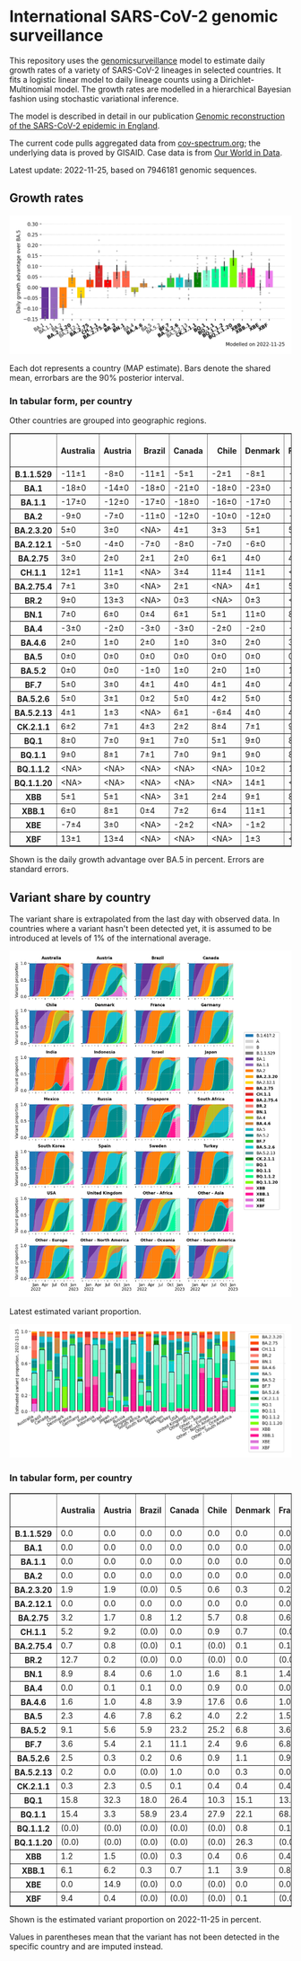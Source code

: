 # International SARS-CoV-2 genomic surveillance

This repository uses the [genomicsurveillance](https://github.com/gerstung-lab/genomicsurveillance) model to estimate daily growth rates of a variety of SARS-CoV-2 lineages in selected countries. It fits a logistic linear model to daily lineage counts using a Dirichlet-Multinomial model. The growth rates are modelled in a hierarchical Bayesian fashion using stochastic variational inference. 

The model is described in detail in our publication [Genomic reconstruction of the SARS-CoV-2 epidemic in England](https://www.nature.com/articles/s41586-021-04069-y).

The current code pulls aggregated data from [cov-spectrum.org](cov-spectrum.org); the underlying data is proved by GISAID. Case data is from [Our World in Data](https://ourworldindata.org/explorers/coronavirus-data-explorer).

Latest update: 2022-11-25, based on 7946181 genomic sequences.

## Growth rates
![Growth rates](plots/growth-rate-latest.png)

Each dot represents a country (MAP estimate). Bars denote the shared mean, errorbars are the 90% posterior interval.

### In tabular form, per country

Other countries are grouped into geographic regions.

<small><table border="1" class="dataframe">
  <thead>
    <tr style="text-align: right;">
      <th></th>
      <th>Australia</th>
      <th>Austria</th>
      <th>Brazil</th>
      <th>Canada</th>
      <th>Chile</th>
      <th>Denmark</th>
      <th>France</th>
      <th>Germany</th>
      <th>India</th>
      <th>Indonesia</th>
      <th>Israel</th>
      <th>Japan</th>
      <th>Mexico</th>
      <th>Other - Africa</th>
      <th>Other - Asia</th>
      <th>Other - Europe</th>
      <th>Other - North America</th>
      <th>Other - Oceania</th>
      <th>Other - South America</th>
      <th>Russia</th>
      <th>Singapore</th>
      <th>South Africa</th>
      <th>South Korea</th>
      <th>Spain</th>
      <th>Sweden</th>
      <th>Turkey</th>
      <th>USA</th>
      <th>United Kingdom</th>
    </tr>
  </thead>
  <tbody>
    <tr>
      <th>B.1.1.529</th>
      <td>-11±1</td>
      <td>-8±0</td>
      <td>-11±1</td>
      <td>-5±1</td>
      <td>-2±1</td>
      <td>-8±1</td>
      <td>-9±0</td>
      <td>-5±0</td>
      <td>-4±0</td>
      <td>-6±1</td>
      <td>-5±1</td>
      <td>-3±1</td>
      <td>-3±1</td>
      <td>-7±0</td>
      <td>-4±0</td>
      <td>-15±0</td>
      <td>-18±1</td>
      <td>-8±1</td>
      <td>-12±1</td>
      <td>-13±1</td>
      <td>-4±1</td>
      <td>-9±0</td>
      <td>1±1</td>
      <td>-3±1</td>
      <td>-8±0</td>
      <td>-15±1</td>
      <td>-3±0</td>
      <td>-13±0</td>
    </tr>
    <tr>
      <th>BA.1</th>
      <td>-18±0</td>
      <td>-14±0</td>
      <td>-18±0</td>
      <td>-21±0</td>
      <td>-18±0</td>
      <td>-23±0</td>
      <td>-19±0</td>
      <td>-19±0</td>
      <td>-12±0</td>
      <td>-15±0</td>
      <td>-22±0</td>
      <td>-21±0</td>
      <td>-18±0</td>
      <td>-14±0</td>
      <td>-11±0</td>
      <td>-19±0</td>
      <td>-20±0</td>
      <td>-17±0</td>
      <td>-18±0</td>
      <td>-17±0</td>
      <td>-14±0</td>
      <td>-15±0</td>
      <td>-20±0</td>
      <td>-19±0</td>
      <td>-20±0</td>
      <td>-22±0</td>
      <td>-21±0</td>
      <td>-23±0</td>
    </tr>
    <tr>
      <th>BA.1.1</th>
      <td>-17±0</td>
      <td>-12±0</td>
      <td>-17±0</td>
      <td>-18±0</td>
      <td>-16±0</td>
      <td>-17±0</td>
      <td>-17±0</td>
      <td>-17±0</td>
      <td>-11±0</td>
      <td>-16±0</td>
      <td>-19±0</td>
      <td>-17±0</td>
      <td>-16±0</td>
      <td>-13±0</td>
      <td>-10±0</td>
      <td>-16±0</td>
      <td>-19±0</td>
      <td>-13±0</td>
      <td>-17±0</td>
      <td>-17±0</td>
      <td>-8±0</td>
      <td>-13±0</td>
      <td>-16±0</td>
      <td>-16±0</td>
      <td>-16±0</td>
      <td>-17±0</td>
      <td>-19±0</td>
      <td>-19±0</td>
    </tr>
    <tr>
      <th>BA.2</th>
      <td>-9±0</td>
      <td>-7±0</td>
      <td>-11±0</td>
      <td>-12±0</td>
      <td>-10±0</td>
      <td>-12±0</td>
      <td>-9±0</td>
      <td>-10±0</td>
      <td>-4±0</td>
      <td>-8±0</td>
      <td>-11±0</td>
      <td>-10±0</td>
      <td>-10±0</td>
      <td>-7±0</td>
      <td>-5±0</td>
      <td>-10±0</td>
      <td>-12±0</td>
      <td>-8±0</td>
      <td>-10±0</td>
      <td>-12±0</td>
      <td>-4±0</td>
      <td>-8±0</td>
      <td>-9±0</td>
      <td>-9±0</td>
      <td>-11±0</td>
      <td>-10±0</td>
      <td>-11±0</td>
      <td>-12±0</td>
    </tr>
    <tr>
      <th>BA.2.3.20</th>
      <td>5±0</td>
      <td>3±0</td>
      <td>&lt;NA&gt;</td>
      <td>4±1</td>
      <td>3±3</td>
      <td>5±1</td>
      <td>5±1</td>
      <td>6±1</td>
      <td>2±5</td>
      <td>8±2</td>
      <td>6±0</td>
      <td>5±0</td>
      <td>&lt;NA&gt;</td>
      <td>6±4</td>
      <td>4±0</td>
      <td>7±1</td>
      <td>-1±4</td>
      <td>7±1</td>
      <td>-3±6</td>
      <td>-1±6</td>
      <td>3±1</td>
      <td>-6±6</td>
      <td>5±0</td>
      <td>5±2</td>
      <td>2±2</td>
      <td>-13±6</td>
      <td>5±0</td>
      <td>5±1</td>
    </tr>
    <tr>
      <th>BA.2.12.1</th>
      <td>-5±0</td>
      <td>-4±0</td>
      <td>-7±0</td>
      <td>-8±0</td>
      <td>-7±0</td>
      <td>-6±0</td>
      <td>-4±0</td>
      <td>-4±0</td>
      <td>-5±0</td>
      <td>-4±0</td>
      <td>-6±0</td>
      <td>-7±0</td>
      <td>-6±0</td>
      <td>-4±0</td>
      <td>-3±0</td>
      <td>-4±0</td>
      <td>-7±0</td>
      <td>-6±0</td>
      <td>-7±0</td>
      <td>-8±1</td>
      <td>-2±0</td>
      <td>-2±1</td>
      <td>-5±0</td>
      <td>-3±0</td>
      <td>-6±0</td>
      <td>-5±0</td>
      <td>-7±0</td>
      <td>-5±0</td>
    </tr>
    <tr>
      <th>BA.2.75</th>
      <td>3±0</td>
      <td>2±0</td>
      <td>2±1</td>
      <td>2±0</td>
      <td>6±1</td>
      <td>4±0</td>
      <td>4±0</td>
      <td>4±0</td>
      <td>5±0</td>
      <td>7±0</td>
      <td>4±0</td>
      <td>2±0</td>
      <td>5±2</td>
      <td>2±1</td>
      <td>4±0</td>
      <td>4±0</td>
      <td>-1±2</td>
      <td>3±0</td>
      <td>4±1</td>
      <td>2±0</td>
      <td>3±0</td>
      <td>0±1</td>
      <td>3±0</td>
      <td>6±0</td>
      <td>4±0</td>
      <td>4±0</td>
      <td>3±0</td>
      <td>4±0</td>
    </tr>
    <tr>
      <th>CH.1.1</th>
      <td>12±1</td>
      <td>11±1</td>
      <td>&lt;NA&gt;</td>
      <td>3±4</td>
      <td>11±4</td>
      <td>11±1</td>
      <td>&lt;NA&gt;</td>
      <td>12±3</td>
      <td>17±2</td>
      <td>11±3</td>
      <td>8±2</td>
      <td>7±2</td>
      <td>&lt;NA&gt;</td>
      <td>&lt;NA&gt;</td>
      <td>17±3</td>
      <td>12±2</td>
      <td>&lt;NA&gt;</td>
      <td>&lt;NA&gt;</td>
      <td>&lt;NA&gt;</td>
      <td>&lt;NA&gt;</td>
      <td>22±3</td>
      <td>7±3</td>
      <td>7±2</td>
      <td>&lt;NA&gt;</td>
      <td>8±3</td>
      <td>3±3</td>
      <td>8±1</td>
      <td>13±1</td>
    </tr>
    <tr>
      <th>BA.2.75.4</th>
      <td>7±1</td>
      <td>3±0</td>
      <td>&lt;NA&gt;</td>
      <td>2±1</td>
      <td>&lt;NA&gt;</td>
      <td>4±1</td>
      <td>5±1</td>
      <td>5±1</td>
      <td>6±0</td>
      <td>2±5</td>
      <td>1±1</td>
      <td>-5±3</td>
      <td>-2±4</td>
      <td>&lt;NA&gt;</td>
      <td>4±2</td>
      <td>4±0</td>
      <td>&lt;NA&gt;</td>
      <td>&lt;NA&gt;</td>
      <td>&lt;NA&gt;</td>
      <td>&lt;NA&gt;</td>
      <td>0±1</td>
      <td>-4±3</td>
      <td>5±1</td>
      <td>2±4</td>
      <td>&lt;NA&gt;</td>
      <td>&lt;NA&gt;</td>
      <td>5±0</td>
      <td>4±1</td>
    </tr>
    <tr>
      <th>BR.2</th>
      <td>9±0</td>
      <td>13±3</td>
      <td>&lt;NA&gt;</td>
      <td>0±3</td>
      <td>&lt;NA&gt;</td>
      <td>0±3</td>
      <td>&lt;NA&gt;</td>
      <td>&lt;NA&gt;</td>
      <td>&lt;NA&gt;</td>
      <td>&lt;NA&gt;</td>
      <td>&lt;NA&gt;</td>
      <td>5±3</td>
      <td>&lt;NA&gt;</td>
      <td>&lt;NA&gt;</td>
      <td>&lt;NA&gt;</td>
      <td>8±3</td>
      <td>&lt;NA&gt;</td>
      <td>&lt;NA&gt;</td>
      <td>&lt;NA&gt;</td>
      <td>&lt;NA&gt;</td>
      <td>17±3</td>
      <td>&lt;NA&gt;</td>
      <td>8±3</td>
      <td>&lt;NA&gt;</td>
      <td>&lt;NA&gt;</td>
      <td>&lt;NA&gt;</td>
      <td>3±3</td>
      <td>&lt;NA&gt;</td>
    </tr>
    <tr>
      <th>BN.1</th>
      <td>7±0</td>
      <td>6±0</td>
      <td>0±4</td>
      <td>6±1</td>
      <td>5±1</td>
      <td>11±0</td>
      <td>8±1</td>
      <td>8±0</td>
      <td>12±0</td>
      <td>12±1</td>
      <td>7±0</td>
      <td>8±0</td>
      <td>-3±6</td>
      <td>7±7</td>
      <td>10±0</td>
      <td>9±0</td>
      <td>-2±4</td>
      <td>5±2</td>
      <td>6±4</td>
      <td>9±2</td>
      <td>7±0</td>
      <td>-1±6</td>
      <td>8±0</td>
      <td>10±2</td>
      <td>8±1</td>
      <td>10±3</td>
      <td>9±0</td>
      <td>8±0</td>
    </tr>
    <tr>
      <th>BA.4</th>
      <td>-3±0</td>
      <td>-2±0</td>
      <td>-3±0</td>
      <td>-3±0</td>
      <td>-2±0</td>
      <td>-2±0</td>
      <td>-1±0</td>
      <td>-2±0</td>
      <td>-3±0</td>
      <td>-2±0</td>
      <td>-2±0</td>
      <td>-3±0</td>
      <td>-2±0</td>
      <td>-2±0</td>
      <td>-2±0</td>
      <td>-2±0</td>
      <td>-2±0</td>
      <td>-3±0</td>
      <td>-3±0</td>
      <td>-4±1</td>
      <td>-2±0</td>
      <td>-2±0</td>
      <td>-3±0</td>
      <td>-1±0</td>
      <td>-2±0</td>
      <td>-2±0</td>
      <td>-2±0</td>
      <td>-2±0</td>
    </tr>
    <tr>
      <th>BA.4.6</th>
      <td>2±0</td>
      <td>1±0</td>
      <td>2±0</td>
      <td>1±0</td>
      <td>3±0</td>
      <td>2±0</td>
      <td>3±0</td>
      <td>2±0</td>
      <td>4±1</td>
      <td>4±0</td>
      <td>3±0</td>
      <td>1±0</td>
      <td>3±0</td>
      <td>2±0</td>
      <td>3±0</td>
      <td>2±0</td>
      <td>1±0</td>
      <td>2±0</td>
      <td>2±0</td>
      <td>1±1</td>
      <td>2±1</td>
      <td>0±0</td>
      <td>1±0</td>
      <td>3±0</td>
      <td>3±0</td>
      <td>2±1</td>
      <td>2±0</td>
      <td>2±0</td>
    </tr>
    <tr>
      <th>BA.5</th>
      <td>0±0</td>
      <td>0±0</td>
      <td>0±0</td>
      <td>0±0</td>
      <td>0±0</td>
      <td>0±0</td>
      <td>0±0</td>
      <td>0±0</td>
      <td>0±0</td>
      <td>0±0</td>
      <td>0±0</td>
      <td>0±0</td>
      <td>0±0</td>
      <td>0±0</td>
      <td>0±0</td>
      <td>0±0</td>
      <td>0±0</td>
      <td>0±0</td>
      <td>0±0</td>
      <td>0±0</td>
      <td>0±0</td>
      <td>0±0</td>
      <td>0±0</td>
      <td>0±0</td>
      <td>0±0</td>
      <td>0±0</td>
      <td>0±0</td>
      <td>0±0</td>
    </tr>
    <tr>
      <th>BA.5.2</th>
      <td>0±0</td>
      <td>0±0</td>
      <td>-1±0</td>
      <td>1±0</td>
      <td>2±0</td>
      <td>1±0</td>
      <td>1±0</td>
      <td>2±0</td>
      <td>1±0</td>
      <td>1±0</td>
      <td>0±0</td>
      <td>1±0</td>
      <td>1±0</td>
      <td>0±0</td>
      <td>0±0</td>
      <td>1±0</td>
      <td>0±0</td>
      <td>0±0</td>
      <td>1±0</td>
      <td>1±0</td>
      <td>1±0</td>
      <td>-1±0</td>
      <td>2±0</td>
      <td>1±0</td>
      <td>1±0</td>
      <td>1±0</td>
      <td>1±0</td>
      <td>1±0</td>
    </tr>
    <tr>
      <th>BF.7</th>
      <td>5±0</td>
      <td>3±0</td>
      <td>4±1</td>
      <td>4±0</td>
      <td>4±1</td>
      <td>4±0</td>
      <td>4±0</td>
      <td>5±0</td>
      <td>3±3</td>
      <td>5±1</td>
      <td>4±0</td>
      <td>5±0</td>
      <td>5±1</td>
      <td>3±1</td>
      <td>6±1</td>
      <td>3±0</td>
      <td>5±1</td>
      <td>4±1</td>
      <td>5±0</td>
      <td>3±0</td>
      <td>13±3</td>
      <td>2±1</td>
      <td>6±0</td>
      <td>5±0</td>
      <td>5±0</td>
      <td>3±1</td>
      <td>5±0</td>
      <td>4±0</td>
    </tr>
    <tr>
      <th>BA.5.2.6</th>
      <td>5±0</td>
      <td>3±1</td>
      <td>0±2</td>
      <td>5±0</td>
      <td>4±2</td>
      <td>5±0</td>
      <td>5±0</td>
      <td>5±0</td>
      <td>5±1</td>
      <td>6±0</td>
      <td>4±0</td>
      <td>5±0</td>
      <td>-5±6</td>
      <td>3±1</td>
      <td>5±0</td>
      <td>5±0</td>
      <td>2±2</td>
      <td>5±2</td>
      <td>-1±3</td>
      <td>5±1</td>
      <td>6±0</td>
      <td>1±0</td>
      <td>5±1</td>
      <td>5±1</td>
      <td>5±1</td>
      <td>5±0</td>
      <td>4±0</td>
      <td>5±0</td>
    </tr>
    <tr>
      <th>BA.5.2.13</th>
      <td>4±1</td>
      <td>1±3</td>
      <td>&lt;NA&gt;</td>
      <td>6±1</td>
      <td>-6±4</td>
      <td>4±0</td>
      <td>4±1</td>
      <td>6±1</td>
      <td>-4±4</td>
      <td>4±1</td>
      <td>6±2</td>
      <td>-4±2</td>
      <td>-5±6</td>
      <td>&lt;NA&gt;</td>
      <td>4±2</td>
      <td>5±0</td>
      <td>&lt;NA&gt;</td>
      <td>&lt;NA&gt;</td>
      <td>&lt;NA&gt;</td>
      <td>-1±5</td>
      <td>3±4</td>
      <td>-5±5</td>
      <td>1±3</td>
      <td>5±2</td>
      <td>2±1</td>
      <td>-1±3</td>
      <td>5±0</td>
      <td>4±0</td>
    </tr>
    <tr>
      <th>CK.2.1.1</th>
      <td>6±2</td>
      <td>7±1</td>
      <td>4±3</td>
      <td>2±2</td>
      <td>8±4</td>
      <td>7±1</td>
      <td>9±2</td>
      <td>7±1</td>
      <td>&lt;NA&gt;</td>
      <td>&lt;NA&gt;</td>
      <td>6±2</td>
      <td>6±3</td>
      <td>5±2</td>
      <td>&lt;NA&gt;</td>
      <td>14±3</td>
      <td>8±1</td>
      <td>&lt;NA&gt;</td>
      <td>&lt;NA&gt;</td>
      <td>&lt;NA&gt;</td>
      <td>&lt;NA&gt;</td>
      <td>15±3</td>
      <td>5±3</td>
      <td>9±3</td>
      <td>11±1</td>
      <td>5±3</td>
      <td>&lt;NA&gt;</td>
      <td>6±1</td>
      <td>9±1</td>
    </tr>
    <tr>
      <th>BQ.1</th>
      <td>8±0</td>
      <td>7±0</td>
      <td>9±1</td>
      <td>7±0</td>
      <td>5±1</td>
      <td>9±0</td>
      <td>8±0</td>
      <td>7±0</td>
      <td>8±4</td>
      <td>14±1</td>
      <td>9±0</td>
      <td>8±1</td>
      <td>9±1</td>
      <td>6±0</td>
      <td>10±1</td>
      <td>8±0</td>
      <td>9±1</td>
      <td>5±2</td>
      <td>12±1</td>
      <td>1±3</td>
      <td>14±1</td>
      <td>4±1</td>
      <td>7±1</td>
      <td>10±0</td>
      <td>10±0</td>
      <td>8±1</td>
      <td>8±0</td>
      <td>8±0</td>
    </tr>
    <tr>
      <th>BQ.1.1</th>
      <td>9±0</td>
      <td>8±1</td>
      <td>7±1</td>
      <td>7±0</td>
      <td>9±1</td>
      <td>9±0</td>
      <td>8±0</td>
      <td>9±0</td>
      <td>&lt;NA&gt;</td>
      <td>15±1</td>
      <td>9±0</td>
      <td>8±0</td>
      <td>6±2</td>
      <td>7±0</td>
      <td>9±1</td>
      <td>10±0</td>
      <td>9±1</td>
      <td>5±5</td>
      <td>10±1</td>
      <td>3±5</td>
      <td>14±1</td>
      <td>4±1</td>
      <td>7±1</td>
      <td>12±0</td>
      <td>12±0</td>
      <td>5±1</td>
      <td>10±0</td>
      <td>9±0</td>
    </tr>
    <tr>
      <th>BQ.1.1.2</th>
      <td>&lt;NA&gt;</td>
      <td>&lt;NA&gt;</td>
      <td>&lt;NA&gt;</td>
      <td>&lt;NA&gt;</td>
      <td>&lt;NA&gt;</td>
      <td>10±2</td>
      <td>11±3</td>
      <td>&lt;NA&gt;</td>
      <td>&lt;NA&gt;</td>
      <td>&lt;NA&gt;</td>
      <td>5±3</td>
      <td>&lt;NA&gt;</td>
      <td>&lt;NA&gt;</td>
      <td>&lt;NA&gt;</td>
      <td>&lt;NA&gt;</td>
      <td>6±3</td>
      <td>&lt;NA&gt;</td>
      <td>&lt;NA&gt;</td>
      <td>&lt;NA&gt;</td>
      <td>&lt;NA&gt;</td>
      <td>&lt;NA&gt;</td>
      <td>&lt;NA&gt;</td>
      <td>&lt;NA&gt;</td>
      <td>10±3</td>
      <td>14±2</td>
      <td>&lt;NA&gt;</td>
      <td>8±2</td>
      <td>12±1</td>
    </tr>
    <tr>
      <th>BQ.1.1.20</th>
      <td>&lt;NA&gt;</td>
      <td>&lt;NA&gt;</td>
      <td>&lt;NA&gt;</td>
      <td>&lt;NA&gt;</td>
      <td>&lt;NA&gt;</td>
      <td>14±1</td>
      <td>&lt;NA&gt;</td>
      <td>13±3</td>
      <td>&lt;NA&gt;</td>
      <td>&lt;NA&gt;</td>
      <td>&lt;NA&gt;</td>
      <td>&lt;NA&gt;</td>
      <td>&lt;NA&gt;</td>
      <td>&lt;NA&gt;</td>
      <td>&lt;NA&gt;</td>
      <td>&lt;NA&gt;</td>
      <td>&lt;NA&gt;</td>
      <td>&lt;NA&gt;</td>
      <td>&lt;NA&gt;</td>
      <td>&lt;NA&gt;</td>
      <td>&lt;NA&gt;</td>
      <td>&lt;NA&gt;</td>
      <td>&lt;NA&gt;</td>
      <td>&lt;NA&gt;</td>
      <td>&lt;NA&gt;</td>
      <td>&lt;NA&gt;</td>
      <td>&lt;NA&gt;</td>
      <td>&lt;NA&gt;</td>
    </tr>
    <tr>
      <th>XBB</th>
      <td>5±1</td>
      <td>5±1</td>
      <td>&lt;NA&gt;</td>
      <td>3±1</td>
      <td>2±4</td>
      <td>9±1</td>
      <td>8±1</td>
      <td>6±1</td>
      <td>15±0</td>
      <td>15±1</td>
      <td>8±1</td>
      <td>5±1</td>
      <td>&lt;NA&gt;</td>
      <td>7±4</td>
      <td>8±1</td>
      <td>8±1</td>
      <td>&lt;NA&gt;</td>
      <td>5±3</td>
      <td>10±3</td>
      <td>3±4</td>
      <td>7±0</td>
      <td>0±4</td>
      <td>8±1</td>
      <td>9±4</td>
      <td>6±2</td>
      <td>-11±8</td>
      <td>8±0</td>
      <td>8±1</td>
    </tr>
    <tr>
      <th>XBB.1</th>
      <td>6±0</td>
      <td>8±1</td>
      <td>0±4</td>
      <td>7±2</td>
      <td>6±4</td>
      <td>11±1</td>
      <td>10±2</td>
      <td>8±1</td>
      <td>16±1</td>
      <td>16±1</td>
      <td>8±1</td>
      <td>6±1</td>
      <td>&lt;NA&gt;</td>
      <td>11±4</td>
      <td>11±0</td>
      <td>11±1</td>
      <td>15±1</td>
      <td>11±2</td>
      <td>4±5</td>
      <td>9±4</td>
      <td>7±0</td>
      <td>7±3</td>
      <td>8±1</td>
      <td>7±3</td>
      <td>13±1</td>
      <td>0±6</td>
      <td>10±1</td>
      <td>11±1</td>
    </tr>
    <tr>
      <th>XBE</th>
      <td>-7±4</td>
      <td>3±0</td>
      <td>&lt;NA&gt;</td>
      <td>-2±2</td>
      <td>&lt;NA&gt;</td>
      <td>-1±2</td>
      <td>-2±2</td>
      <td>1±2</td>
      <td>-1±2</td>
      <td>-3±3</td>
      <td>-1±2</td>
      <td>&lt;NA&gt;</td>
      <td>&lt;NA&gt;</td>
      <td>&lt;NA&gt;</td>
      <td>-3±2</td>
      <td>3±1</td>
      <td>-10±7</td>
      <td>&lt;NA&gt;</td>
      <td>&lt;NA&gt;</td>
      <td>&lt;NA&gt;</td>
      <td>&lt;NA&gt;</td>
      <td>&lt;NA&gt;</td>
      <td>3±0</td>
      <td>&lt;NA&gt;</td>
      <td>6±2</td>
      <td>&lt;NA&gt;</td>
      <td>3±0</td>
      <td>2±1</td>
    </tr>
    <tr>
      <th>XBF</th>
      <td>13±1</td>
      <td>13±4</td>
      <td>&lt;NA&gt;</td>
      <td>&lt;NA&gt;</td>
      <td>&lt;NA&gt;</td>
      <td>1±3</td>
      <td>&lt;NA&gt;</td>
      <td>&lt;NA&gt;</td>
      <td>9±2</td>
      <td>&lt;NA&gt;</td>
      <td>&lt;NA&gt;</td>
      <td>&lt;NA&gt;</td>
      <td>&lt;NA&gt;</td>
      <td>&lt;NA&gt;</td>
      <td>&lt;NA&gt;</td>
      <td>&lt;NA&gt;</td>
      <td>&lt;NA&gt;</td>
      <td>&lt;NA&gt;</td>
      <td>&lt;NA&gt;</td>
      <td>&lt;NA&gt;</td>
      <td>10±2</td>
      <td>&lt;NA&gt;</td>
      <td>&lt;NA&gt;</td>
      <td>&lt;NA&gt;</td>
      <td>&lt;NA&gt;</td>
      <td>&lt;NA&gt;</td>
      <td>1±3</td>
      <td>-3±4</td>
    </tr>
  </tbody>
</table></small>

Shown is the daily growth advantage over BA.5 in percent. Errors are standard errors.

## Variant share by country

The variant share is extrapolated from the last day with observed data. In countries where a variant hasn't been detected yet, it is assumed to be introduced at levels of 1% of the international average. 

![Variant share by country](plots/variant-share-latest.png)

Latest estimated variant proportion.

![Variant share by country](plots/variant-share-bar.png)

### In tabular form, per country

<small><table border="1" class="dataframe">
  <thead>
    <tr style="text-align: right;">
      <th></th>
      <th>Australia</th>
      <th>Austria</th>
      <th>Brazil</th>
      <th>Canada</th>
      <th>Chile</th>
      <th>Denmark</th>
      <th>France</th>
      <th>Germany</th>
      <th>India</th>
      <th>Indonesia</th>
      <th>Israel</th>
      <th>Japan</th>
      <th>Mexico</th>
      <th>Russia</th>
      <th>Singapore</th>
      <th>South Africa</th>
      <th>South Korea</th>
      <th>Spain</th>
      <th>Sweden</th>
      <th>Turkey</th>
      <th>USA</th>
      <th>United Kingdom</th>
      <th>Other - Africa</th>
      <th>Other - Asia</th>
      <th>Other - Europe</th>
      <th>Other - North America</th>
      <th>Other - Oceania</th>
      <th>Other - South America</th>
    </tr>
  </thead>
  <tbody>
    <tr>
      <th>B.1.1.529</th>
      <td>0.0</td>
      <td>0.0</td>
      <td>0.0</td>
      <td>0.0</td>
      <td>0.0</td>
      <td>0.0</td>
      <td>0.0</td>
      <td>0.0</td>
      <td>0.0</td>
      <td>0.0</td>
      <td>0.0</td>
      <td>0.0</td>
      <td>0.0</td>
      <td>0.0</td>
      <td>0.0</td>
      <td>0.0</td>
      <td>0.0</td>
      <td>0.0</td>
      <td>0.0</td>
      <td>0.0</td>
      <td>0.0</td>
      <td>0.0</td>
      <td>0.0</td>
      <td>0.0</td>
      <td>0.0</td>
      <td>0.0</td>
      <td>0.0</td>
      <td>0.0</td>
    </tr>
    <tr>
      <th>BA.1</th>
      <td>0.0</td>
      <td>0.0</td>
      <td>0.0</td>
      <td>0.0</td>
      <td>0.0</td>
      <td>0.0</td>
      <td>0.0</td>
      <td>0.0</td>
      <td>0.0</td>
      <td>0.0</td>
      <td>0.0</td>
      <td>0.0</td>
      <td>0.0</td>
      <td>0.0</td>
      <td>0.0</td>
      <td>0.0</td>
      <td>0.0</td>
      <td>0.0</td>
      <td>0.0</td>
      <td>0.0</td>
      <td>0.0</td>
      <td>0.0</td>
      <td>0.0</td>
      <td>0.0</td>
      <td>0.0</td>
      <td>0.0</td>
      <td>0.0</td>
      <td>0.0</td>
    </tr>
    <tr>
      <th>BA.1.1</th>
      <td>0.0</td>
      <td>0.0</td>
      <td>0.0</td>
      <td>0.0</td>
      <td>0.0</td>
      <td>0.0</td>
      <td>0.0</td>
      <td>0.0</td>
      <td>0.0</td>
      <td>0.0</td>
      <td>0.0</td>
      <td>0.0</td>
      <td>0.0</td>
      <td>0.0</td>
      <td>0.0</td>
      <td>0.0</td>
      <td>0.0</td>
      <td>0.0</td>
      <td>0.0</td>
      <td>0.0</td>
      <td>0.0</td>
      <td>0.0</td>
      <td>0.0</td>
      <td>0.0</td>
      <td>0.0</td>
      <td>0.0</td>
      <td>0.0</td>
      <td>0.0</td>
    </tr>
    <tr>
      <th>BA.2</th>
      <td>0.0</td>
      <td>0.0</td>
      <td>0.0</td>
      <td>0.0</td>
      <td>0.0</td>
      <td>0.0</td>
      <td>0.0</td>
      <td>0.0</td>
      <td>0.0</td>
      <td>0.0</td>
      <td>0.0</td>
      <td>0.0</td>
      <td>0.0</td>
      <td>0.0</td>
      <td>0.0</td>
      <td>0.0</td>
      <td>0.0</td>
      <td>0.0</td>
      <td>0.0</td>
      <td>0.0</td>
      <td>0.0</td>
      <td>0.0</td>
      <td>0.0</td>
      <td>0.0</td>
      <td>0.0</td>
      <td>0.0</td>
      <td>0.0</td>
      <td>0.0</td>
    </tr>
    <tr>
      <th>BA.2.3.20</th>
      <td>1.9</td>
      <td>1.9</td>
      <td>(0.0)</td>
      <td>0.5</td>
      <td>0.6</td>
      <td>0.3</td>
      <td>0.2</td>
      <td>0.5</td>
      <td>0.0</td>
      <td>0.2</td>
      <td>1.0</td>
      <td>1.8</td>
      <td>(0.0)</td>
      <td>0.1</td>
      <td>0.4</td>
      <td>0.2</td>
      <td>2.4</td>
      <td>0.1</td>
      <td>0.1</td>
      <td>0.0</td>
      <td>0.6</td>
      <td>0.2</td>
      <td>0.6</td>
      <td>1.2</td>
      <td>0.6</td>
      <td>0.1</td>
      <td>12.3</td>
      <td>0.2</td>
    </tr>
    <tr>
      <th>BA.2.12.1</th>
      <td>0.0</td>
      <td>0.0</td>
      <td>0.0</td>
      <td>0.0</td>
      <td>0.0</td>
      <td>0.0</td>
      <td>0.0</td>
      <td>0.0</td>
      <td>0.0</td>
      <td>0.0</td>
      <td>0.0</td>
      <td>0.0</td>
      <td>0.0</td>
      <td>0.0</td>
      <td>0.0</td>
      <td>0.0</td>
      <td>0.0</td>
      <td>0.0</td>
      <td>0.0</td>
      <td>0.0</td>
      <td>0.0</td>
      <td>0.0</td>
      <td>0.0</td>
      <td>0.0</td>
      <td>0.0</td>
      <td>0.0</td>
      <td>0.0</td>
      <td>0.0</td>
    </tr>
    <tr>
      <th>BA.2.75</th>
      <td>3.2</td>
      <td>1.7</td>
      <td>0.8</td>
      <td>1.2</td>
      <td>5.7</td>
      <td>0.8</td>
      <td>0.6</td>
      <td>1.3</td>
      <td>1.1</td>
      <td>1.5</td>
      <td>1.6</td>
      <td>0.9</td>
      <td>3.3</td>
      <td>1.3</td>
      <td>2.7</td>
      <td>0.6</td>
      <td>1.8</td>
      <td>1.1</td>
      <td>0.7</td>
      <td>3.7</td>
      <td>1.2</td>
      <td>2.1</td>
      <td>0.2</td>
      <td>3.3</td>
      <td>1.4</td>
      <td>0.0</td>
      <td>6.9</td>
      <td>1.0</td>
    </tr>
    <tr>
      <th>CH.1.1</th>
      <td>5.2</td>
      <td>9.2</td>
      <td>(0.0)</td>
      <td>0.0</td>
      <td>0.9</td>
      <td>0.7</td>
      <td>(0.0)</td>
      <td>0.4</td>
      <td>6.1</td>
      <td>0.3</td>
      <td>0.5</td>
      <td>1.0</td>
      <td>(0.0)</td>
      <td>(0.0)</td>
      <td>2.6</td>
      <td>2.1</td>
      <td>1.7</td>
      <td>(0.0)</td>
      <td>0.5</td>
      <td>0.2</td>
      <td>0.5</td>
      <td>2.8</td>
      <td>(0.0)</td>
      <td>3.4</td>
      <td>1.2</td>
      <td>(0.0)</td>
      <td>(0.0)</td>
      <td>(0.0)</td>
    </tr>
    <tr>
      <th>BA.2.75.4</th>
      <td>0.7</td>
      <td>0.8</td>
      <td>(0.0)</td>
      <td>0.1</td>
      <td>(0.0)</td>
      <td>0.1</td>
      <td>0.1</td>
      <td>0.2</td>
      <td>0.1</td>
      <td>0.0</td>
      <td>0.0</td>
      <td>0.0</td>
      <td>0.1</td>
      <td>(0.0)</td>
      <td>0.0</td>
      <td>0.0</td>
      <td>0.1</td>
      <td>0.0</td>
      <td>(0.0)</td>
      <td>(0.0)</td>
      <td>0.1</td>
      <td>0.1</td>
      <td>(0.0)</td>
      <td>0.0</td>
      <td>0.1</td>
      <td>(0.0)</td>
      <td>(0.0)</td>
      <td>(0.0)</td>
    </tr>
    <tr>
      <th>BR.2</th>
      <td>12.7</td>
      <td>0.2</td>
      <td>(0.0)</td>
      <td>0.0</td>
      <td>(0.0)</td>
      <td>0.0</td>
      <td>(0.0)</td>
      <td>(0.0)</td>
      <td>(0.0)</td>
      <td>(0.0)</td>
      <td>(0.0)</td>
      <td>0.2</td>
      <td>(0.0)</td>
      <td>(0.0)</td>
      <td>0.6</td>
      <td>(0.0)</td>
      <td>0.2</td>
      <td>(0.0)</td>
      <td>(0.0)</td>
      <td>(0.0)</td>
      <td>0.0</td>
      <td>(0.0)</td>
      <td>(0.0)</td>
      <td>(0.0)</td>
      <td>0.0</td>
      <td>(0.0)</td>
      <td>(0.0)</td>
      <td>(0.0)</td>
    </tr>
    <tr>
      <th>BN.1</th>
      <td>8.9</td>
      <td>8.4</td>
      <td>0.6</td>
      <td>1.0</td>
      <td>1.6</td>
      <td>8.1</td>
      <td>1.4</td>
      <td>4.1</td>
      <td>9.2</td>
      <td>6.0</td>
      <td>5.2</td>
      <td>7.6</td>
      <td>0.7</td>
      <td>5.4</td>
      <td>4.8</td>
      <td>0.7</td>
      <td>18.2</td>
      <td>1.4</td>
      <td>2.6</td>
      <td>6.7</td>
      <td>3.4</td>
      <td>7.0</td>
      <td>0.6</td>
      <td>19.3</td>
      <td>5.2</td>
      <td>0.2</td>
      <td>3.8</td>
      <td>1.4</td>
    </tr>
    <tr>
      <th>BA.4</th>
      <td>0.0</td>
      <td>0.1</td>
      <td>0.1</td>
      <td>0.0</td>
      <td>0.9</td>
      <td>0.0</td>
      <td>0.0</td>
      <td>0.0</td>
      <td>0.0</td>
      <td>0.0</td>
      <td>0.0</td>
      <td>0.0</td>
      <td>0.3</td>
      <td>0.0</td>
      <td>0.0</td>
      <td>1.9</td>
      <td>0.0</td>
      <td>0.0</td>
      <td>0.0</td>
      <td>0.0</td>
      <td>0.1</td>
      <td>0.0</td>
      <td>0.0</td>
      <td>0.0</td>
      <td>0.0</td>
      <td>0.2</td>
      <td>0.1</td>
      <td>0.1</td>
    </tr>
    <tr>
      <th>BA.4.6</th>
      <td>1.6</td>
      <td>1.0</td>
      <td>4.8</td>
      <td>3.9</td>
      <td>17.6</td>
      <td>0.6</td>
      <td>1.0</td>
      <td>0.8</td>
      <td>0.0</td>
      <td>0.1</td>
      <td>0.6</td>
      <td>0.2</td>
      <td>2.9</td>
      <td>0.1</td>
      <td>0.0</td>
      <td>1.7</td>
      <td>0.1</td>
      <td>0.7</td>
      <td>0.9</td>
      <td>0.1</td>
      <td>3.0</td>
      <td>0.9</td>
      <td>0.2</td>
      <td>0.2</td>
      <td>1.0</td>
      <td>3.6</td>
      <td>4.5</td>
      <td>8.1</td>
    </tr>
    <tr>
      <th>BA.5</th>
      <td>2.3</td>
      <td>4.6</td>
      <td>7.8</td>
      <td>6.2</td>
      <td>4.0</td>
      <td>2.2</td>
      <td>1.5</td>
      <td>6.1</td>
      <td>0.0</td>
      <td>0.0</td>
      <td>1.5</td>
      <td>2.6</td>
      <td>13.9</td>
      <td>3.3</td>
      <td>0.1</td>
      <td>47.0</td>
      <td>1.2</td>
      <td>1.5</td>
      <td>2.6</td>
      <td>3.0</td>
      <td>3.4</td>
      <td>1.9</td>
      <td>0.6</td>
      <td>0.4</td>
      <td>3.3</td>
      <td>4.9</td>
      <td>6.4</td>
      <td>7.2</td>
    </tr>
    <tr>
      <th>BA.5.2</th>
      <td>9.1</td>
      <td>5.6</td>
      <td>5.9</td>
      <td>23.2</td>
      <td>25.2</td>
      <td>6.8</td>
      <td>3.6</td>
      <td>18.9</td>
      <td>0.0</td>
      <td>2.0</td>
      <td>6.0</td>
      <td>61.4</td>
      <td>21.2</td>
      <td>71.3</td>
      <td>1.9</td>
      <td>5.1</td>
      <td>42.3</td>
      <td>2.8</td>
      <td>8.7</td>
      <td>22.0</td>
      <td>10.5</td>
      <td>5.1</td>
      <td>0.6</td>
      <td>3.6</td>
      <td>9.1</td>
      <td>5.5</td>
      <td>20.0</td>
      <td>8.0</td>
    </tr>
    <tr>
      <th>BF.7</th>
      <td>3.6</td>
      <td>5.4</td>
      <td>2.1</td>
      <td>11.1</td>
      <td>2.4</td>
      <td>9.6</td>
      <td>6.8</td>
      <td>24.2</td>
      <td>0.0</td>
      <td>0.0</td>
      <td>5.0</td>
      <td>4.4</td>
      <td>5.5</td>
      <td>5.1</td>
      <td>0.4</td>
      <td>1.6</td>
      <td>5.3</td>
      <td>3.5</td>
      <td>13.9</td>
      <td>1.1</td>
      <td>4.4</td>
      <td>4.2</td>
      <td>0.4</td>
      <td>0.4</td>
      <td>10.5</td>
      <td>1.8</td>
      <td>4.2</td>
      <td>10.2</td>
    </tr>
    <tr>
      <th>BA.5.2.6</th>
      <td>2.5</td>
      <td>0.3</td>
      <td>0.2</td>
      <td>0.6</td>
      <td>0.9</td>
      <td>1.1</td>
      <td>0.9</td>
      <td>2.3</td>
      <td>0.0</td>
      <td>6.2</td>
      <td>0.6</td>
      <td>2.3</td>
      <td>0.2</td>
      <td>5.7</td>
      <td>1.7</td>
      <td>1.8</td>
      <td>1.5</td>
      <td>0.3</td>
      <td>1.1</td>
      <td>13.7</td>
      <td>1.1</td>
      <td>1.0</td>
      <td>0.6</td>
      <td>1.9</td>
      <td>1.3</td>
      <td>0.6</td>
      <td>4.1</td>
      <td>0.2</td>
    </tr>
    <tr>
      <th>BA.5.2.13</th>
      <td>0.2</td>
      <td>0.0</td>
      <td>(0.0)</td>
      <td>1.0</td>
      <td>0.0</td>
      <td>0.3</td>
      <td>0.0</td>
      <td>0.5</td>
      <td>0.0</td>
      <td>0.1</td>
      <td>0.2</td>
      <td>0.0</td>
      <td>0.0</td>
      <td>0.0</td>
      <td>0.0</td>
      <td>0.1</td>
      <td>0.1</td>
      <td>0.1</td>
      <td>0.0</td>
      <td>0.0</td>
      <td>0.2</td>
      <td>1.2</td>
      <td>(0.0)</td>
      <td>0.0</td>
      <td>0.3</td>
      <td>(0.0)</td>
      <td>(0.0)</td>
      <td>(0.0)</td>
    </tr>
    <tr>
      <th>CK.2.1.1</th>
      <td>0.3</td>
      <td>2.3</td>
      <td>0.5</td>
      <td>0.1</td>
      <td>0.4</td>
      <td>0.4</td>
      <td>0.4</td>
      <td>2.4</td>
      <td>(0.0)</td>
      <td>(0.0)</td>
      <td>0.4</td>
      <td>0.1</td>
      <td>3.9</td>
      <td>(0.0)</td>
      <td>0.2</td>
      <td>0.7</td>
      <td>0.6</td>
      <td>4.7</td>
      <td>0.4</td>
      <td>(0.0)</td>
      <td>0.3</td>
      <td>0.5</td>
      <td>(0.0)</td>
      <td>0.3</td>
      <td>0.4</td>
      <td>(0.0)</td>
      <td>(0.0)</td>
      <td>(0.0)</td>
    </tr>
    <tr>
      <th>BQ.1</th>
      <td>15.8</td>
      <td>32.3</td>
      <td>18.0</td>
      <td>26.4</td>
      <td>10.3</td>
      <td>15.1</td>
      <td>13.7</td>
      <td>15.2</td>
      <td>0.2</td>
      <td>19.1</td>
      <td>28.5</td>
      <td>4.2</td>
      <td>34.0</td>
      <td>0.2</td>
      <td>16.2</td>
      <td>15.6</td>
      <td>10.5</td>
      <td>25.6</td>
      <td>33.4</td>
      <td>38.2</td>
      <td>37.7</td>
      <td>26.5</td>
      <td>32.2</td>
      <td>6.3</td>
      <td>23.7</td>
      <td>22.4</td>
      <td>5.9</td>
      <td>36.2</td>
    </tr>
    <tr>
      <th>BQ.1.1</th>
      <td>15.4</td>
      <td>3.3</td>
      <td>58.9</td>
      <td>23.4</td>
      <td>27.9</td>
      <td>22.1</td>
      <td>68.2</td>
      <td>21.1</td>
      <td>(0.2)</td>
      <td>20.6</td>
      <td>43.5</td>
      <td>11.3</td>
      <td>13.8</td>
      <td>1.7</td>
      <td>7.5</td>
      <td>13.9</td>
      <td>5.9</td>
      <td>57.3</td>
      <td>26.4</td>
      <td>10.4</td>
      <td>28.9</td>
      <td>38.0</td>
      <td>61.7</td>
      <td>5.2</td>
      <td>36.4</td>
      <td>18.5</td>
      <td>2.1</td>
      <td>21.6</td>
    </tr>
    <tr>
      <th>BQ.1.1.2</th>
      <td>(0.0)</td>
      <td>(0.0)</td>
      <td>(0.0)</td>
      <td>(0.0)</td>
      <td>(0.0)</td>
      <td>0.8</td>
      <td>0.1</td>
      <td>(0.0)</td>
      <td>(0.0)</td>
      <td>(0.0)</td>
      <td>0.1</td>
      <td>(0.0)</td>
      <td>(0.0)</td>
      <td>(0.0)</td>
      <td>(0.0)</td>
      <td>(0.0)</td>
      <td>(0.0)</td>
      <td>0.2</td>
      <td>3.5</td>
      <td>(0.0)</td>
      <td>0.2</td>
      <td>4.7</td>
      <td>(0.0)</td>
      <td>(0.0)</td>
      <td>0.2</td>
      <td>(0.0)</td>
      <td>(0.0)</td>
      <td>(0.0)</td>
    </tr>
    <tr>
      <th>BQ.1.1.20</th>
      <td>(0.0)</td>
      <td>(0.0)</td>
      <td>(0.0)</td>
      <td>(0.0)</td>
      <td>(0.0)</td>
      <td>26.3</td>
      <td>(0.0)</td>
      <td>0.5</td>
      <td>(0.0)</td>
      <td>(0.0)</td>
      <td>(0.0)</td>
      <td>(0.0)</td>
      <td>(0.0)</td>
      <td>(0.0)</td>
      <td>(0.0)</td>
      <td>(0.0)</td>
      <td>(0.0)</td>
      <td>(0.0)</td>
      <td>(0.0)</td>
      <td>(0.0)</td>
      <td>(0.0)</td>
      <td>(0.0)</td>
      <td>(0.0)</td>
      <td>(0.0)</td>
      <td>(0.0)</td>
      <td>(0.0)</td>
      <td>(0.0)</td>
      <td>(0.0)</td>
    </tr>
    <tr>
      <th>XBB</th>
      <td>1.2</td>
      <td>1.5</td>
      <td>(0.0)</td>
      <td>0.3</td>
      <td>0.4</td>
      <td>0.6</td>
      <td>0.4</td>
      <td>0.3</td>
      <td>52.4</td>
      <td>10.5</td>
      <td>1.1</td>
      <td>0.7</td>
      <td>(0.0)</td>
      <td>0.6</td>
      <td>8.2</td>
      <td>0.4</td>
      <td>2.0</td>
      <td>0.3</td>
      <td>0.4</td>
      <td>0.0</td>
      <td>0.9</td>
      <td>0.7</td>
      <td>1.1</td>
      <td>6.1</td>
      <td>0.9</td>
      <td>(0.0)</td>
      <td>2.5</td>
      <td>4.9</td>
    </tr>
    <tr>
      <th>XBB.1</th>
      <td>6.1</td>
      <td>6.2</td>
      <td>0.3</td>
      <td>0.7</td>
      <td>1.1</td>
      <td>3.9</td>
      <td>0.8</td>
      <td>1.0</td>
      <td>30.7</td>
      <td>33.3</td>
      <td>4.2</td>
      <td>1.4</td>
      <td>(0.2)</td>
      <td>5.2</td>
      <td>52.4</td>
      <td>6.5</td>
      <td>5.6</td>
      <td>0.3</td>
      <td>4.8</td>
      <td>0.7</td>
      <td>3.5</td>
      <td>3.0</td>
      <td>1.3</td>
      <td>48.3</td>
      <td>4.4</td>
      <td>42.1</td>
      <td>27.2</td>
      <td>1.0</td>
    </tr>
    <tr>
      <th>XBE</th>
      <td>0.0</td>
      <td>14.9</td>
      <td>(0.0)</td>
      <td>0.0</td>
      <td>(0.0)</td>
      <td>0.0</td>
      <td>0.0</td>
      <td>0.0</td>
      <td>0.0</td>
      <td>0.0</td>
      <td>0.0</td>
      <td>(0.0)</td>
      <td>(0.0)</td>
      <td>(0.0)</td>
      <td>(0.0)</td>
      <td>(0.0)</td>
      <td>0.4</td>
      <td>(0.0)</td>
      <td>0.1</td>
      <td>(0.0)</td>
      <td>0.1</td>
      <td>0.0</td>
      <td>(0.0)</td>
      <td>0.0</td>
      <td>0.0</td>
      <td>0.0</td>
      <td>(0.0)</td>
      <td>(0.0)</td>
    </tr>
    <tr>
      <th>XBF</th>
      <td>9.4</td>
      <td>0.4</td>
      <td>(0.0)</td>
      <td>(0.0)</td>
      <td>(0.0)</td>
      <td>0.1</td>
      <td>(0.0)</td>
      <td>(0.0)</td>
      <td>0.0</td>
      <td>(0.0)</td>
      <td>(0.0)</td>
      <td>(0.0)</td>
      <td>(0.0)</td>
      <td>(0.0)</td>
      <td>0.2</td>
      <td>(0.0)</td>
      <td>(0.0)</td>
      <td>(0.0)</td>
      <td>(0.0)</td>
      <td>(0.0)</td>
      <td>0.0</td>
      <td>0.0</td>
      <td>(0.0)</td>
      <td>(0.0)</td>
      <td>(0.0)</td>
      <td>(0.0)</td>
      <td>(0.0)</td>
      <td>(0.0)</td>
    </tr>
  </tbody>
</table></small>

Shown is the estimated variant proportion on 2022-11-25 in percent. 

Values in parentheses mean that the variant has not been detected in the specific country and are imputed instead.
